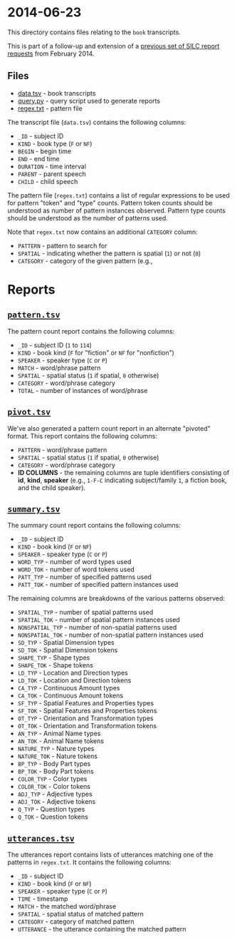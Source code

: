 # 2014-06-23 

This directory contains files relating to the `book` transcripts.

This is part of a follow-up and extension of a [previous set of SILC report
requests](https://github.com/joyrexus/silc/tree/master/reports/joanna/2014-02-28) from February 2014.


## Files

* [data.tsv](data.tsv) - book transcripts
* [query.py](query.py) - query script used to generate reports
* [regex.txt](../../regex.txt) - pattern file

The transcript file (`data.tsv`) contains the following columns:

* `_ID` - subject ID
* `KIND` - book type (`F` or `NF`)
* `BEGIN` - begin time
* `END` - end time
* `DURATION` - time interval
* `PARENT` - parent speech
* `CHILD` - child speech

The pattern file (`regex.txt`) contains a list of regular expressions to be used for pattern "token" and "type" counts. Pattern token counts should be understood as number of pattern instances observed. Pattern type counts should be understood as the number of patterns used.  

Note that `regex.txt` now contains an additional `CATEGORY` column:

* `PATTERN` - pattern to search for
* `SPATIAL` - indicating whether the pattern is spatial (`1`) or not (`0`)
* `CATEGORY` - category of the given pattern (e.g., 


# Reports

## [`pattern.tsv`](pattern.tsv)

The pattern count report contains the following columns:

* `_ID` - subject ID (`1` to `114`)
* `KIND` - book kind (`F` for "fiction" or `NF` for "nonfiction")
* `SPEAKER` - speaker type (`C` or `P`)
* `MATCH` - word/phrase pattern
* `SPATIAL` - spatial status (`1` if spatial, `0` otherwise)
* `CATEGORY` - word/phrase category
* `TOTAL` - number of instances of word/phrase


## [`pivot.tsv`](pivot.tsv)

We've also generated a pattern count report in an alternate "pivoted"
format.  This report contains the following columns:

* `PATTERN` - word/phrase pattern
* `SPATIAL` - spatial status (`1` if spatial, `0` otherwise)
* `CATEGORY` - word/phrase category
* **ID COLUMNS** - the remaining columns are tuple identifiers consisting of
  **id**, **kind**, **speaker** (e.g., `1-F-C` indicating subject/family
  `1`, a fiction book, and the child speaker).


## [`summary.tsv`](summary.tsv)

The summary count report contains the following columns:

* `_ID` - subject ID
* `KIND` - book kind (`F` or `NF`)
* `SPEAKER` - speaker type (`C` or `P`)
* `WORD_TYP` - number of word types used
* `WORD_TOK` - number of word tokens used
* `PATT_TYP` - number of specified patterns used
* `PATT_TOK` - number of specified pattern instances used

The remaining columns are breakdowns of the various patterns observed:

* `SPATIAL_TYP` - number of spatial patterns used
* `SPATIAL_TOK` - number of spatial pattern instances used
* `NONSPATIAL_TYP` - number of non-spatial patterns used
* `NONSPATIAL_TOK` - number of non-spatial pattern instances used
* `SD_TYP` - Spatial Dimension types
* `SD_TOK` - Spatial Dimension tokens
* `SHAPE_TYP` - Shape types
* `SHAPE_TOK` - Shape tokens
* `LD_TYP` - Location and Direction types
* `LD_TOK` - Location and Direction tokens
* `CA_TYP` - Continuous Amount types
* `CA_TOK` - Continuous Amount tokens
* `SF_TYP` - Spatial Features and Properties types
* `SF_TOK` - Spatial Features and Properties tokens
* `OT_TYP` - Orientation and Transformation types
* `OT_TOK` - Orientation and Transformation tokens
* `AN_TYP` - Animal Name types
* `AN_TOK` - Animal Name tokens
* `NATURE_TYP` - Nature types
* `NATURE_TOK` - Nature tokens
* `BP_TYP` - Body Part types
* `BP_TOK` - Body Part tokens
* `COLOR_TYP` - Color types
* `COLOR_TOK` - Color tokens
* `ADJ_TYP` - Adjective types
* `ADJ_TOK` - Adjective tokens
* `Q_TYP` - Question types
* `Q_TOK` - Question tokens


## [`utterances.tsv`](utterances.tsv)

The utterances report contains lists of utterances matching one of the
patterns in `regex.txt`.  It contains the following columns:

* `_ID` - subject ID
* `KIND` - book kind (`F` or `NF`)
* `SPEAKER` - speaker type (`C` or `P`)
* `TIME` - timestamp
* `MATCH` - the matched word/phrase
* `SPATIAL` - spatial status of matched pattern
* `CATEGORY` - category of matched pattern
* `UTTERANCE` - the utterance containing the matched pattern
